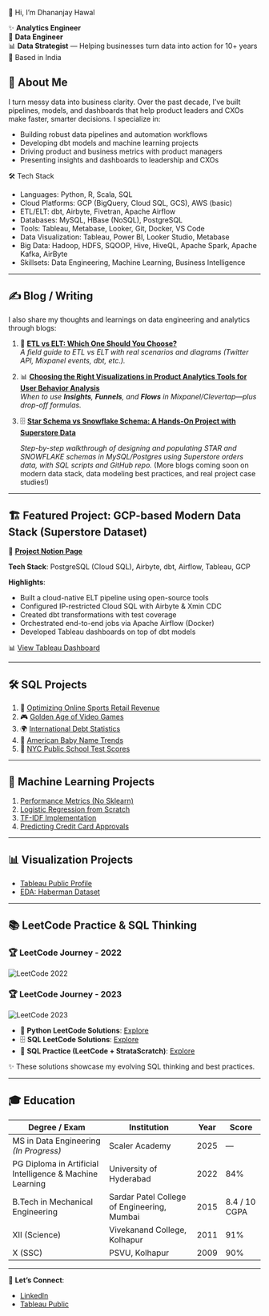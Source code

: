 👋 Hi, I’m Dhananjay Hawal

✨ **Analytics Engineer**  
🔧 **Data Engineer**  
📊 **Data Strategist** — Helping businesses turn data into action for 10+ years  
📍 Based in India

## 🌟 About Me  

I turn messy data into business clarity.
Over the past decade, I’ve built pipelines, models, and dashboards that help product leaders and CXOs make faster, smarter decisions. 
I specialize in:  

- Building robust data pipelines and automation workflows  
- Developing dbt models and machine learning projects  
- Driving product and business metrics with product managers  
- Presenting insights and dashboards to leadership and CXOs 

🛠️ Tech Stack

- Languages: Python, R, Scala, SQL
- Cloud Platforms: GCP (BigQuery, Cloud SQL, GCS), AWS (basic)
- ETL/ELT: dbt, Airbyte, Fivetran, Apache Airflow
- Databases: MySQL, HBase (NoSQL), PostgreSQL
- Tools: Tableau, Metabase, Looker, Git, Docker, VS Code
- Data Visualization: Tableau, Power BI, Looker Studio, Metabase
- Big Data: Hadoop, HDFS, SQOOP, Hive, HiveQL, Apache Spark, Apache Kafka, AirByte
- Skillsets: Data Engineering, Machine Learning, Business Intelligence

---

## ✍️ Blog / Writing  

I also share my thoughts and learnings on data engineering and analytics through blogs:  

1. 📑 [**ETL vs ELT: Which One Should You Choose?**](https://www.notion.so/ETL-vs-ELT-Which-One-Should-You-Choose-25aabcbb30a0808eb6bed5a23a2aedbc?source=copy_link)  
   *A field guide to ETL vs ELT with real scenarios and diagrams (Twitter API, Mixpanel events, dbt, etc.).*

2. 📊 [**Choosing the Right Visualizations in Product Analytics Tools for User Behavior Analysis**](#)  
   *When to use **Insights**, **Funnels**, and **Flows** in Mixpanel/Clevertap—plus drop-off formulas.*

3. 🗄️ [**Star Schema vs Snowflake Schema: A Hands-On Project with Superstore Data**](https://www.notion.so/Data-Modelling-Star-vs-Snowflake-Schema-25babcbb30a080ccbba8e0908f1e21e1?source=copy_link)

   *Step-by-step walkthrough of designing and populating STAR and SNOWFLAKE schemas in MySQL/Postgres using Superstore orders data, with SQL scripts and GitHub repo.*
   (More blogs coming soon on modern data stack, data modeling best practices, and real project case studies!)
   
---

## 🏗️ Featured Project: GCP-based Modern Data Stack (Superstore Dataset)

🔗 [**Project Notion Page**](https://www.notion.so/ETL-project-251abcbb30a08072a4fddd4e73837f8f)

**Tech Stack**: PostgreSQL (Cloud SQL), Airbyte, dbt, Airflow, Tableau, GCP

**Highlights**:

- Built a cloud-native ELT pipeline using open-source tools
- Configured IP-restricted Cloud SQL with Airbyte & Xmin CDC
- Created dbt transformations with test coverage
- Orchestrated end-to-end jobs via Apache Airflow (Docker)
- Developed Tableau dashboards on top of dbt models

📊 [View Tableau Dashboard](https://public.tableau.com/app/profile/dhananjay.hawal/viz/OrderManagementDashboard/TableauStory)

---

## 🛠️ SQL Projects

1. 🏬 [Optimizing Online Sports Retail Revenue](https://github.com/dhananjay93/SQL-Projects/blob/main/Optimizing%20Online%20Sports%20Retail%20Revenue/notebook.ipynb)
2. 🎮 [Golden Age of Video Games](https://github.com/dhananjay93/SQL-Projects/blob/main/When%20Was%20the%20Golden%20Age%20of%20Video%20Games_/notebook.ipynb)
3. 🌍 [International Debt Statistics](https://github.com/dhananjay93/SQL-Projects/blob/main/Analyze%20International%20Debt%20Statistics/notebook.ipynb)
4. 👶 [American Baby Name Trends](https://github.com/dhananjay93/SQL-Projects/blob/main/Analyzing%20American%20Baby%20Name%20Trends/notebook.ipynb)
5. 🏫 [NYC Public School Test Scores](https://github.com/dhananjay93/SQL-Projects/blob/main/Analyzing%20NYC%20Public%20School%20Test%20Result%20Scores/notebook.ipynb)

---

## 🤖 Machine Learning Projects

1. [Performance Metrics (No Sklearn)](https://github.com/dhananjay93/dhananjay93.github.io/blob/main/5_Performance_metrics_Instructions.ipynb)
2. [Logistic Regression from Scratch](https://github.com/dhananjay93/Machine-Learning/blob/main/Logistic_Regression_from_Scratch.ipynb)
3. [TF-IDF Implementation](https://github.com/dhananjay93/Machine-Learning/blob/main/TF_IDF_from_Scratch.ipynb)
4. [Predicting Credit Card Approvals](https://github.com/dhananjay93/Machine-Learning/blob/main/Predicting%20Credit%20Card%20Approvals/notebook.ipynb)

---

## 📊 Visualization Projects

- [Tableau Public Profile](https://public.tableau.com/app/profile/dhananjay.hawal)
- [EDA: Haberman Dataset](https://github.com/dhananjay93/Machine-Learning/blob/main/Haberman_Dataset.ipynb)

---

## 📚 LeetCode Practice & SQL Thinking

### 🏆 LeetCode Journey - 2022

![LeetCode 2022](https://github.com/user-attachments/assets/754f5282-c055-4680-af1e-744045ff28ec)

### 🏆 LeetCode Journey - 2023

![LeetCode 2023](https://github.com/user-attachments/assets/b428db46-35c3-4528-961a-3ee9c46628a6)

- 🐍 **Python LeetCode Solutions**: [Explore](https://github.com/dhananjay93/leetcode/tree/main/python)
- 🗄️ **SQL LeetCode Solutions**: [Explore](https://github.com/dhananjay93/leetcode/tree/main/sql)
- 🧠 **SQL Practice (LeetCode + StrataScratch)**: [Explore](https://github.com/dhananjay93/leetcode-sql-practice/tree/main/problems)

✨ These solutions showcase my evolving SQL thinking and best practices.

---

## 🎓 Education  

| Degree / Exam | Institution | Year | Score |
|---------------|-------------|------|-------|
| MS in Data Engineering *(In Progress)* | Scaler Academy | 2025 | — |
| PG Diploma in Artificial Intelligence & Machine Learning | University of Hyderabad | 2022 | 84% |
| B.Tech in Mechanical Engineering | Sardar Patel College of Engineering, Mumbai | 2015 | 8.4 / 10 CGPA |
| XII (Science) | Vivekanand College, Kolhapur | 2011 | 91% |
| X (SSC) | PSVU, Kolhapur | 2009 | 90% |

---

📩 **Let’s Connect**:
- [LinkedIn](https://www.linkedin.com/in/dhananjayhawal/)
- [Tableau Public](https://public.tableau.com/app/profile/dhananjay.hawal)
